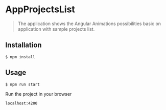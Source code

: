 # AppProjectsList

> The application shows the Angular Animations possibilities basic on application with sample projects list.

## Installation

```
$ npm install
```

## Usage

```
$ npm run start
```

Run the project in your browser

```
localhost:4200
```
